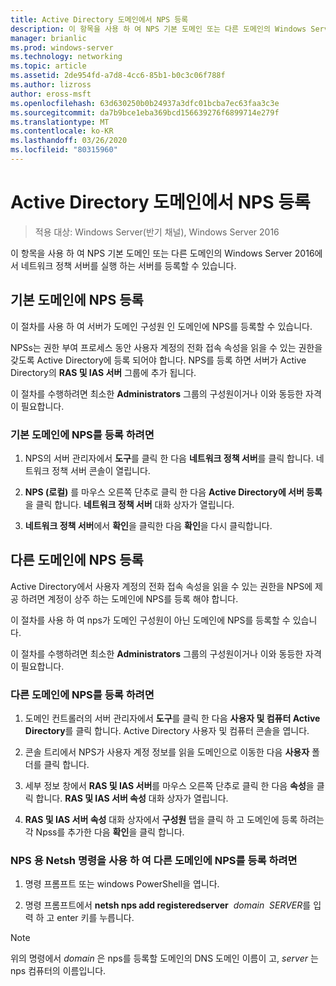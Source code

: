 ```yaml
---
title: Active Directory 도메인에서 NPS 등록
description: 이 항목을 사용 하 여 NPS 기본 도메인 또는 다른 도메인의 Windows Server 2016에서 네트워크 정책 서버를 실행 하는 서버를 등록할 수 있습니다.
manager: brianlic
ms.prod: windows-server
ms.technology: networking
ms.topic: article
ms.assetid: 2de954fd-a7d8-4cc6-85b1-b0c3c06f788f
ms.author: lizross
author: eross-msft
ms.openlocfilehash: 63d630250b0b24937a3dfc01bcba7ec63faa3c3e
ms.sourcegitcommit: da7b9bce1eba369bcd156639276f6899714e279f
ms.translationtype: MT
ms.contentlocale: ko-KR
ms.lasthandoff: 03/26/2020
ms.locfileid: "80315960"
---
```

# <a name="register-an-nps-in-an-active-directory-domain"></a>Active Directory 도메인에서 NPS 등록

>적용 대상: Windows Server(반기 채널), Windows Server 2016

이 항목을 사용 하 여 NPS 기본 도메인 또는 다른 도메인의 Windows Server 2016에서 네트워크 정책 서버를 실행 하는 서버를 등록할 수 있습니다.

## <a name="register-an-nps-in-its-default-domain"></a>기본 도메인에 NPS 등록

이 절차를 사용 하 여 서버가 도메인 구성원 인 도메인에 NPS를 등록할 수 있습니다. 

NPSs는 권한 부여 프로세스 동안 사용자 계정의 전화 접속 속성을 읽을 수 있는 권한을 갖도록 Active Directory에 등록 되어야 합니다. NPS를 등록 하면 서버가 Active Directory의 **RAS 및 IAS 서버** 그룹에 추가 됩니다.

이 절차를 수행하려면 최소한 **Administrators** 그룹의 구성원이거나 이와 동등한 자격이 필요합니다.

### <a name="to-register-an-nps-in-its-default-domain"></a>기본 도메인에 NPS를 등록 하려면


1. NPS의 서버 관리자에서 **도구**를 클릭 한 다음 **네트워크 정책 서버**를 클릭 합니다. 네트워크 정책 서버 콘솔이 열립니다.

2. **NPS (로컬)** 를 마우스 오른쪽 단추로 클릭 한 다음 **Active Directory에 서버 등록**을 클릭 합니다. **네트워크 정책 서버** 대화 상자가 열립니다.

3. **네트워크 정책 서버**에서 **확인**을 클릭한 다음 **확인**을 다시 클릭합니다.

## <a name="register-an-nps-in-another-domain"></a>다른 도메인에 NPS 등록

Active Directory에서 사용자 계정의 전화 접속 속성을 읽을 수 있는 권한을 NPS에 제공 하려면 계정이 상주 하는 도메인에 NPS를 등록 해야 합니다.

이 절차를 사용 하 여 nps가 도메인 구성원이 아닌 도메인에 NPS를 등록할 수 있습니다.

이 절차를 수행하려면 최소한 **Administrators** 그룹의 구성원이거나 이와 동등한 자격이 필요합니다.

### <a name="to-register-an-nps-in-another-domain"></a>다른 도메인에 NPS를 등록 하려면

1. 도메인 컨트롤러의 서버 관리자에서 **도구**를 클릭 한 다음 **사용자 및 컴퓨터 Active Directory**를 클릭 합니다. Active Directory 사용자 및 컴퓨터 콘솔을 엽니다.

2. 콘솔 트리에서 NPS가 사용자 계정 정보를 읽을 도메인으로 이동한 다음 **사용자** 폴더를 클릭 합니다. 

3. 세부 정보 창에서 **RAS 및 IAS 서버**를 마우스 오른쪽 단추로 클릭 한 다음 **속성**을 클릭 합니다. **RAS 및 IAS 서버 속성** 대화 상자가 열립니다.

4. **RAS 및 IAS 서버 속성** 대화 상자에서 **구성원** 탭을 클릭 하 고 도메인에 등록 하려는 각 Npss를 추가한 다음 **확인**을 클릭 합니다.


### <a name="to-register-an-nps-in-another-domain-by-using-netsh-commands-for-nps"></a>NPS 용 Netsh 명령을 사용 하 여 다른 도메인에 NPS를 등록 하려면

1. 명령 프롬프트 또는 windows PowerShell을 엽니다. 

2. 명령 프롬프트에서 **netsh nps add registeredserver** &nbsp;*domain* &nbsp;*SERVER*를 입력 하 고 enter 키를 누릅니다.

>[!NOTE]
>위의 명령에서 *domain* 은 nps를 등록할 도메인의 DNS 도메인 이름이 고, *server* 는 nps 컴퓨터의 이름입니다.

